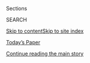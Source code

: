 <div id="app">

<div>

<div class="NYTAppHideMasthead css-1r6wvpq e1suatyy0">

<div class="section css-ui9rw0 e1suatyy2">

<div class="css-eph4ug er09x8g0">

<div class="css-6n7j50">

</div>

<span class="css-1dv1kvn">Sections</span>

<div class="css-10488qs">

<span class="css-1dv1kvn">SEARCH</span>

</div>

[Skip to content](#site-content)[Skip to site
index](#site-index)

</div>

<div class="css-10698na e1huz5gh0">

</div>

</div>

<div id="masthead-bar-one" class="section hasLinks css-15hmgas e1csuq9d3">

<div class="css-uqyvli e1csuq9d0">

</div>

<div class="css-1uqjmks e1csuq9d1">

</div>

<div class="css-9e9ivx">

[](https://myaccount.nytimes.com/auth/login?response_type=cookie&client_id=vi)

</div>

<div class="css-1bvtpon e1csuq9d2">

[Today’s Paper](https://www.nytimes.com/section/todayspaper)

</div>

</div>

</div>

</div>

<div data-aria-hidden="false">

<div id="site-content" data-role="main">

<div id="top-wrapper" class="css-15p45cc eaca97t0" type="top">

<div id="top-slug" class="css-19x0jxb eaca97t1" hidden="">

Advertisement

</div>

[Continue reading the main
story](#after-top)

<div class="ad top-wrapper" style="text-align:center;height:100%;display:block;min-height:90px">

<div id="top" class="place-ad" data-position="top" data-size-key="top">

</div>

</div>

<div id="after-top">

</div>

</div>

<div id="byline" class="section css-15h4p1b e9abtgs0">

<div class="css-1j21atc e1svk9qx1">

<div class="css-nfcc9b e1svk9qx3">

<div class="css-cnx41t">

![Portrait of Susanne
Craig](https://static01.nyt.com/images/2018/09/10/multimedia/author-susanne-craig/author-susanne-craig-thumbLarge.png)

</div>

<div class="css-vl9dhg e1svk9qx5">

<div class="css-1nrhkj6 e1svk9qx6">

# Susanne Craig

</div>

## <span></span>

Susanne Craig is an investigative reporter who writes about the
intersection of politics, money and government. Ms. Craig has won
numerous awards during her career, including a Pulitzer Prize in 2019
for work that shattered Donald Trump’s myth that he is a self-made
billionaire.

<span class="css-dd5dyy">More**</span>

</div>

</div>

</div>

<div>

<div id="mid1-wrapper" class="css-1mn4oms eaca97t0" type="rank">

<div id="mid1-slug" class="css-1tag3rd eaca97t1">

Advertisement

</div>

[Continue reading the main
story](#after-mid1)

<div id="mid1" class="ad mid1-wrapper" style="text-align:center;height:100%;display:block">

</div>

<div id="after-mid1">

</div>

</div>

</div>

<div class="css-185go5a e1o5byef0">

<div class="css-15cbhtu">

  - [Latest](#stream-panel)
  - <span class="css-6n7j50">Search</span>
    <div class="control">
    <div class="label-container css-1dv1kvn">
    Search
    </div>
    <div class="css-wm4t3d">
    **<span id="clear-search-input" class="css-1dv1kvn">Clear this text
    input</span>
    </div>
    </div>
    <span class="css-1iovbfw"></span>

<div id="stream-panel" class="section css-8msx5b e1jz0cab1">

<div class="css-13mho3u">

1.  
    
    <div class="css-1cp3ece">
    
    <div class="css-1l4spti">
    
    [](/2019/08/26/world/europe/trump-doral-g7.html)
    
    <div class="css-79elbk">
    
    ![](https://static01.nyt.com/images/2019/08/26/world/26trump-doral1/merlin_159742230_8946ffed-4f27-4704-b292-a788f7659d1a-thumbWide.jpg?quality=75&auto=webp&disable=upscale)
    
    </div>
    
    ## Trump Has Just the Place for the Next G7 Meeting: His Own Golf Resort
    
    Critics say holding the 2020 gathering at his Doral golf resort
    would be a blatant and unconstitutional attempt to use the
    presidency for personal gain.
    
    <div class="css-1nqbnmb ea5icrr0">
    
    By <span class="css-1n7hynb">Patricia Mazzei, Michael D. Shear
    <span>and</span> Eric
    Lipton</span>
    
    </div>
    
    </div>
    
    <div class="css-1lc2l26 e1xfvim33">
    
    </div>
    
    </div>

2.  
    
    <div class="css-1cp3ece">
    
    <div class="css-1l4spti">
    
    [](/2019/07/27/us/neil-armstrong-heirs.html)
    
    <div class="css-79elbk">
    
    ![](https://static01.nyt.com/images/2019/07/25/multimedia/00armstrong-03/00armstrong-03-thumbWide.jpg?quality=75&auto=webp&disable=upscale)
    
    </div>
    
    ## ‘Would Dad Approve?’ Neil Armstrong’s Heirs Divide Over a Lucrative Legacy
    
    Mr. Armstrong was averse to cashing in on his celebrity. But as the
    50th anniversary of the moon landing approached, his sons began
    auctioning off his memorabilia.
    
    <div class="css-1nqbnmb ea5icrr0">
    
    By <span class="css-1n7hynb">Scott Shane, Sarah Kliff
    <span>and</span> Susanne
    Craig</span>
    
    </div>
    
    </div>
    
    <div class="css-1lc2l26 e1xfvim33">
    
    </div>
    
    </div>

3.  
    
    <div class="css-1cp3ece">
    
    <div class="css-1l4spti">
    
    [](/2019/05/07/us/trump-tax-figures.html)
    
    <div class="css-79elbk">
    
    ![](https://static01.nyt.com/images/2019/05/05/multimedia/05tax-takeaways/05tax-takeaways-thumbWide.jpg?quality=75&auto=webp&disable=upscale)
    
    </div>
    
    ## 5 Takeaways From 10 Years of Trump Tax Figures
    
    The Times obtained details from a decade of the president’s tax
    returns, revealing $1.17 billion in business losses. Here’s what
    else the numbers show.
    
    <div class="css-1nqbnmb ea5icrr0">
    
    By <span class="css-1n7hynb">Susanne Craig <span>and</span> Russ
    Buettner</span>
    
    </div>
    
    <div class="css-185051n">
    
    [阅读简体中文版](https://cn.nytimes.com/usa/20190508/trump-tax-figures/ "Read in Simplified Chinese")[閱讀繁體中文版](https://cn.nytimes.com/usa/20190508/trump-tax-figures/zh-hant/ "Read in Traditional Chinese")[Leer
    en
    español](https://www.nytimes.com/es/2019/05/08/trump-declaraciones-impuestos/ "Read in Spanish")
    
    </div>
    
    </div>
    
    <div class="css-1lc2l26 e1xfvim33">
    
    </div>
    
    </div>

4.  
    
    <div class="css-1cp3ece">
    
    <div class="css-1l4spti">
    
    [](/interactive/2019/05/07/us/politics/donald-trump-taxes.html)
    
    <div class="css-79elbk">
    
    ![](https://static01.nyt.com/images/2019/03/20/obituaries/archives/00trump-ice/00trump-ice-thumbWide-v6.jpg?quality=75&auto=webp&disable=upscale)
    
    </div>
    
    ## Decade in the Red: Trump Tax Figures Show Over $1 Billion in Business Losses
    
    Newly obtained tax information reveals that from 1985 to 1994,
    Donald J. Trump’s businesses were in far bleaker condition than was
    previously known.
    
    <div class="css-1nqbnmb ea5icrr0">
    
    By <span class="css-1n7hynb">Russ Buettner <span>and</span> Susanne
    Craig</span>
    
    </div>
    
    </div>
    
    <div class="css-1lc2l26 e1xfvim33">
    
    </div>
    
    </div>

5.  
    
    <div class="css-1cp3ece">
    
    <div class="css-1l4spti">
    
    [](/2019/04/10/business/trump-tax-returns.html)
    
    <div class="css-79elbk">
    
    ![](https://static01.nyt.com/images/2019/04/10/business/10trumptax1/10trumptax1-thumbWide.jpg?quality=75&auto=webp&disable=upscale)
    
    </div>
    
    ## Donald Trump’s Tax Returns: What We Might Learn
    
    The president’s tax returns would provide insight into how much
    money he is making, or losing, each year, but they would not fully
    illuminate the sources of his wealth.
    
    <div class="css-1nqbnmb ea5icrr0">
    
    By <span class="css-1n7hynb">Susanne Craig <span>and</span> Jesse
    Drucker</span>
    
    </div>
    
    </div>
    
    <div class="css-1lc2l26 e1xfvim33">
    
    </div>
    
    </div>

6.  
    
    <div class="css-1cp3ece">
    
    <div class="css-1l4spti">
    
    [](/2019/04/10/us/maryanne-trump-barry-misconduct-inquiry.html)
    
    <div class="css-79elbk">
    
    ![](https://static01.nyt.com/images/2019/04/10/obituaries/archives/10trumpjudge-alt/merlin_153329271_aab30269-5e42-4237-84a5-e8fc373f4dd1-thumbWide.jpg?quality=75&auto=webp&disable=upscale)
    
    </div>
    
    ## Retiring as a Judge, Trump’s Sister Ends Court Inquiry Into Her Role in Tax Dodges
    
    Maryanne Trump Barry faced complaints of judicial misconduct after a
    New York Times investigation found she had engaged in fraudulent tax
    schemes with her siblings.
    
    <div class="css-1nqbnmb ea5icrr0">
    
    By <span class="css-1n7hynb">Russ Buettner <span>and</span> Susanne
    Craig</span>
    
    </div>
    
    </div>
    
    <div class="css-1lc2l26 e1xfvim33">
    
    </div>
    
    </div>

7.  
    
    <div class="css-1cp3ece">
    
    <div class="css-1l4spti">
    
    [](/2019/02/27/us/politics/donald-trump-wealth.html)
    
    <div class="css-79elbk">
    
    ![](https://static01.nyt.com/images/2019/02/28/us/politics/28trump-myth/merlin_147189999_4cebd96d-d71a-45d9-a74c-9c71fe971c86-thumbWide.jpg?quality=75&auto=webp&disable=upscale)
    
    </div>
    
    ## Buoying Trump’s ‘Inflated’ Wealth: $4 Billion in ‘Brand Value,’ Cohen Says
    
    In congressional testimony, the president’s former personal lawyer
    traced the lifelong myth-making practice that created the brand of
    Donald J. Trump, self-made billionaire.
    
    <div class="css-1nqbnmb ea5icrr0">
    
    By <span class="css-1n7hynb">Russ Buettner <span>and</span> Susanne
    Craig</span>
    
    </div>
    
    </div>
    
    <div class="css-1lc2l26 e1xfvim33">
    
    </div>
    
    </div>

8.  
    
    <div class="css-1cp3ece">
    
    <div class="css-1l4spti">
    
    [](/2019/02/02/business/trump-deutsche-bank.html)
    
    <div class="css-79elbk">
    
    ![](https://static01.nyt.com/images/2019/02/03/business/03DEUTSCHETRUMP-promo/merlin_141301251_eb929d1f-8b1e-48bc-a6c2-dd1f0f1ed7e5-thumbWide.jpg?quality=75&auto=webp&disable=upscale)
    
    </div>
    
    ## Trump Sought a Loan During the 2016 Campaign. Deutsche Bank Said No.
    
    Donald Trump turned to the German bank, one of the few lenders
    willing to do business with him, to borrow millions of dollars that
    would go to his golf resort in Scotland.
    
    <div class="css-1nqbnmb ea5icrr0">
    
    By <span class="css-1n7hynb">David Enrich, Jesse Drucker
    <span>and</span> Ben
    Protess</span>
    
    </div>
    
    </div>
    
    <div class="css-1lc2l26 e1xfvim33">
    
    </div>
    
    </div>

9.  
    
    <div class="css-1cp3ece">
    
    <div class="css-1l4spti">
    
    [](/2018/12/15/us/politics/trump-tenants-taxes.html)
    
    <div class="css-79elbk">
    
    ![](https://static01.nyt.com/images/2018/12/14/us/xxtrumptenants6-promo/xxtrumptenants6-promo-thumbWide-v3.jpg?quality=75&auto=webp&disable=upscale)
    
    </div>
    
    ## As the Trumps Dodged Taxes, Their Tenants Paid a Price
    
    A phony business the Trumps created to siphon wealth from their
    empire drove up the rent for thousands living in their buildings.
    
    <div class="css-1nqbnmb ea5icrr0">
    
    By <span class="css-1n7hynb">Russ Buettner <span>and</span> Susanne
    Craig</span>
    
    </div>
    
    </div>
    
    <div class="css-1lc2l26 e1xfvim33">
    
    </div>
    
    </div>

10. 
    
    <div class="css-1cp3ece">
    
    <div class="css-1l4spti">
    
    [](/2018/10/04/us/politics/donald-trump-fred-trump-tax-schemes.html)
    
    <div class="css-79elbk">
    
    ![](https://static01.nyt.com/images/2018/10/04/us/04TrumpTaxes1/04TrumpTaxes1-thumbWide.jpg?quality=75&auto=webp&disable=upscale)
    
    </div>
    
    ## New York Regulators Examine the Trump Family’s Tax Schemes
    
    State and city officials announced they were looking into the
    maneuvers after an investigative report in The New York Times.
    
    <div class="css-1nqbnmb ea5icrr0">
    
    By <span class="css-1n7hynb">Russ Buettner, Susanne Craig
    <span>and</span> David Barstow</span>
    
    </div>
    
    </div>
    
    <div class="css-1lc2l26 e1xfvim33">
    
    </div>
    
    </div>

<div class="css-13mho3u">

<div class="css-1t62hi8">

<div class="css-1stvaey">

Show
More

<div>

<div style="border:0;clip:rect(0 0 0 0);height:1px;margin:-1px;overflow:hidden;white-space:nowrap;padding:0;width:1px;position:absolute" data-role="log" data-aria-live="assertive">

</div>

<div style="border:0;clip:rect(0 0 0 0);height:1px;margin:-1px;overflow:hidden;white-space:nowrap;padding:0;width:1px;position:absolute" data-role="log" data-aria-live="assertive">

</div>

<div style="border:0;clip:rect(0 0 0 0);height:1px;margin:-1px;overflow:hidden;white-space:nowrap;padding:0;width:1px;position:absolute" data-role="log" data-aria-live="polite">

</div>

<div style="border:0;clip:rect(0 0 0 0);height:1px;margin:-1px;overflow:hidden;white-space:nowrap;padding:0;width:1px;position:absolute" data-role="log" data-aria-live="polite">

</div>

</div>

</div>

</div>

</div>

</div>

<div class="css-g6hk37 supplemental">

<div id="mid2-wrapper" class="css-10wkyv7 eaca97t0" type="lede">

<div id="mid2-slug" class="css-1tag3rd eaca97t1">

Advertisement

</div>

[Continue reading the main
story](#after-mid2)

<div id="mid2" class="ad mid2-wrapper" style="text-align:center;height:100%;display:block;min-height:250px">

</div>

<div id="after-mid2">

</div>

</div>

## Follow Elsewhere

<div class="module-body">

  - [**<span data-aria-hidden="true">susannecraig</span><span class="css-1dv1kvn">twitter
    page for susannecraig</span>](https://twitter.com/susannecraig)

</div>

</div>

</div>

</div>

</div>

</div>

</div>

## Site Index

<div>

</div>

## Site Information Navigation

  - [© <span>2020</span> <span>The New York Times
    Company</span>](https://help.nytimes.com/hc/en-us/articles/115014792127-Copyright-notice)

<!-- end list -->

  - [NYTCo](https://www.nytco.com/)
  - [Contact
    Us](https://help.nytimes.com/hc/en-us/articles/115015385887-Contact-Us)
  - [Work with us](https://www.nytco.com/careers/)
  - [Advertise](https://nytmediakit.com/)
  - [T Brand Studio](http://www.tbrandstudio.com/)
  - [Your Ad
    Choices](https://www.nytimes.com/privacy/cookie-policy#how-do-i-manage-trackers)
  - [Privacy](https://www.nytimes.com/privacy)
  - [Terms of
    Service](https://help.nytimes.com/hc/en-us/articles/115014893428-Terms-of-service)
  - [Terms of
    Sale](https://help.nytimes.com/hc/en-us/articles/115014893968-Terms-of-sale)
  - [Site
    Map](https://spiderbites.nytimes.com)
  - [Help](https://help.nytimes.com/hc/en-us)
  - [Subscriptions](https://www.nytimes.com/subscription?campaignId=37WXW)

</div>

</div>
